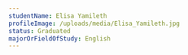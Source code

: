 ```yaml
---
studentName: Elisa Yamileth
profileImage: /uploads/media/Elisa_Yamileth.jpg
status: Graduated
majorOrFieldOfStudy: English
---
```

